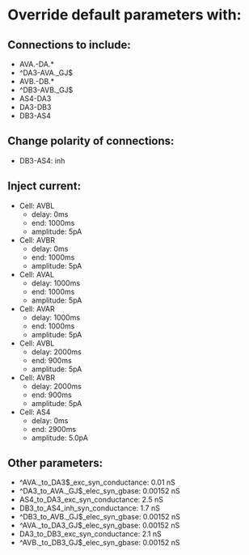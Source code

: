# Override default parameters with:
## Connections to include:
- AVA.-DA.*
- ^DA3-AVA.\_GJ$
- AVB.-DB.*
- ^DB3-AVB.\_GJ$
- AS4-DA3
- DA3-DB3
- DB3-AS4

## Change polarity of connections:
- DB3-AS4: inh

## Inject current:
- Cell: AVBL
    - delay: 0ms
    - end: 1000ms
    - amplitude: 5pA
- Cell: AVBR
    - delay: 0ms
    - end: 1000ms
    - amplitude: 5pA
- Cell: AVAL
    - delay: 1000ms
    - end: 1000ms
    - amplitude: 5pA
- Cell: AVAR
    - delay: 1000ms
    - end: 1000ms
    - amplitude: 5pA
- Cell: AVBL
    - delay: 2000ms
    - end: 900ms
    - amplitude: 5pA
- Cell: AVBR
    - delay: 2000ms
    - end: 900ms
    - amplitude: 5pA
- Cell: AS4
    - delay: 0ms
    - end: 2900ms
    - amplitude: 5.0pA

## Other parameters:
- ^AVA._to_DA3$_exc_syn_conductance: 0.01 nS
- ^DA3_to_AVA.\_GJ$_elec_syn_gbase: 0.00152 nS
- AS4_to_DA3_exc_syn_conductance: 2.5 nS
- DB3_to_AS4_inh_syn_conductance: 1.7 nS
- ^DB3_to_AVB.\_GJ$_elec_syn_gbase: 0.00152 nS
- ^AVA._to_DA3\_GJ$_elec_syn_gbase: 0.00152 nS
- DA3_to_DB3_exc_syn_conductance: 2.1 nS
- ^AVB._to_DB3\_GJ$_elec_syn_gbase: 0.00152 nS

